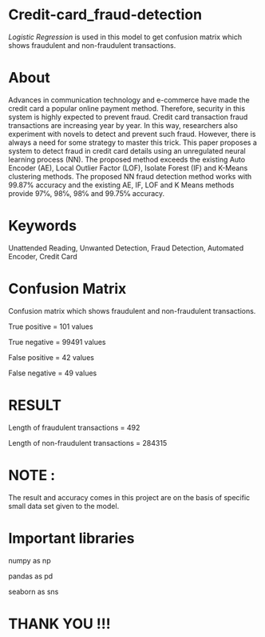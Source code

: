 # Credit-card_fraud-detection
*Logistic Regression* is used in this model to get confusion matrix which shows fraudulent and non-fraudulent transactions. 

# About

Advances in communication technology and e-commerce have made the credit card a popular online payment method. Therefore, security in this system is highly expected to prevent fraud. Credit card transaction fraud 
transactions are increasing year by year. In this way, researchers also experiment with novels to detect and prevent such fraud. However, there is always a need for some strategy to master this trick. This paper proposes a 
system to detect fraud in credit card details using an unregulated neural learning process (NN). The proposed method exceeds the existing Auto Encoder (AE), Local Outlier Factor (LOF), Isolate Forest (IF) and K-Means 
clustering methods. The proposed NN fraud detection method works with 99.87% accuracy and the existing AE, IF, LOF and K Means methods provide 97℅, 98℅, 98℅ and 99.75℅ accuracy.

# Keywords 
Unattended Reading, Unwanted Detection, Fraud Detection, 
Automated Encoder, Credit Card

# Confusion Matrix 
Confusion matrix which shows fraudulent and non-fraudulent transactions.

True positive = 101 values

True negative = 99491 values

False positive = 42 values

False negative = 49 values 

# RESULT
Length of fraudulent transactions = 492

Length of non-fraudulent transactions = 284315
# NOTE :
The result and accuracy comes in this project are on the basis of specific small data set given to the model. 

# Important libraries 
numpy as np

pandas as pd

seaborn as sns



# THANK YOU !!!


